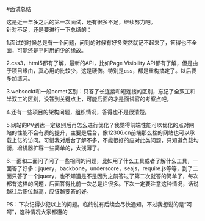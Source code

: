 #面试总结

这是近一年多之后的第一次面试，还有很多不足，继续努力吧。  
针对不足，还是要进行一下总结的：

1.面试的时候总是有一个问题，问到的时候有好多突然就记不起来了，答得也不全面，可能还是平时用的少的缘故。

2.css3，html5都有了解，最新的API，比如Page Visibility API都有了解，但是由于项目缘由，真心用的比较少，这是硬伤。特别是css，都是重构搞定了。以后要多加练习。

3.websockt和一般comet区别：只答了长连接和短连接的区别，忘记了全双工和半双工的区别，没答到关键点上，可能后面的才是面试官的考察点吧。

4.还有一些项目的架构问题，组织情况，答得也不是很清楚。

5.网站的PV到达一定级别后再怎么进行优化？我觉得前端性能可以优化的点对网站的性能不会有质的提升，主要是后台，像12306.cn前端那么挫的网站也可以承载上亿的访问。可惜我对后台了解不多，不能很好的应对此类问题，只知道负载均衡，增机器扩容一些简单的，太浅薄了。

6.一面和二面问了问了一些相同的问题，比如用了什么工具或者了解什么工具，一面答了好多：jquery，backbone，underscore，seajs，require.js等等，到了二面只答了一个jquery，也不知道是不是因为之前答过了第二次就答的简单了，每次都有这样的问题，后面答得比前一次总是烂很多。下次一定要注意这种情况，话说越往后职位越高，应该越要答的好。


PS：下次记得少犯以上的问题。临终说有后续会尽快通知，不过我想说的是“呵呵”，这种情况大家都懂的